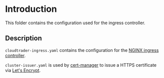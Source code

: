 # Introduction

This folder contains the configuration used for the ingress controller.

## Description

`cloudtrader-ingress.yaml` contains the configuration for the [NGINX ingress controller](https://kubernetes.github.io/ingress-nginx/).

`cluster-issuer.yaml` is used by [cert-manager](https://cert-manager.io/) to issue a HTTPS certificate via [Let's Encrypt](https://letsencrypt.org/).
